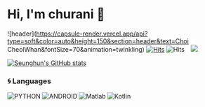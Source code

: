# Hi, I'm churani 👋
![header](https://capsule-render.vercel.app/api?type=soft&color=auto&height=150&section=header&text=Choi CheolWhan&fontSize=70&animation=twinkling)
[![Hits](https://hits.seeyoufarm.com/api/count/incr/badge.svg?url=https%3A%2F%2Fgithub.com%2Fcch230&count_bg=%2379C83D&title_bg=%23555555&icon=&icon_color=%23E7E7E7&title=hits&edge_flat=false)](https://hits.seeyoufarm.com)  ![Hits](https://img.shields.io/github/followers/harimkang?label=Follow)
<a href="https://instagram.com/churani__">
    <img 
        src="http://img.shields.io/badge/-Instagram-black?style=flat&logo=Instagram&link=https://instagram.com/churani__/"
        style="height : auto; margin-left : 10px; margin-right : 10px;"/>
</a>

[![Seunghun's GitHub stats](https://github-readme-stats.vercel.app/api?username=cch230)](https://github.com/anuraghazra/github-readme-stats)

### :cyclone: Languages
![PYTHON](https://img.shields.io/badge/PYTHON-%E2%98%85%E2%98%85%E2%98%85%E2%98%85%E2%98%86-0696D7?style=plastic&logo=Python&logoColor=white) ![ANDROID](https://img.shields.io/badge/JAVA%20&%20ANDROID-%E2%98%85%E2%98%85%E2%98%85%E2%98%86%E2%98%86-3DDC84?style=plastic&logo=android&logoColor=white)  ![Matlab](https://img.shields.io/badge/Matlab-%E2%98%85%E2%98%85%E2%98%86%E2%98%86%E2%98%86-0076A8?style=plastic&logo=mathworks&logoColor=white) ![Kotlin](https://img.shields.io/badge/Kotlin-%E2%98%85%E2%98%85%E2%98%86%E2%98%86%E2%98%86-0095D5?style=plastic&logo=kotlin&logoColor=white)
